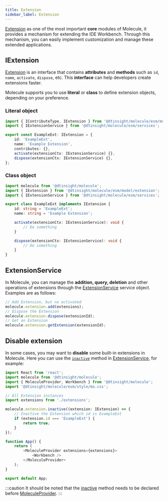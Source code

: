 ```yaml
---
title: Extension
sidebar_label: Extension
---
```


[Extension][ext-url] as one of the most important **core** modules of Molecule, it provides a mechanism for extending the IDE Workbench. Through this mechanism, you can easily implement customization and manage these extended applications.

## IExtension

[Extension][ext-url] is an interface that contains **attributes** and **methods** such as `id`, `name`, `activate`, `dispose`, etc. This **interface** can help developers create extensions faster.

Molecule supports you to use **literal** or **class** to define extension objects, depending on your preference.

### Literal object

```ts
import { IContributeType, IExtension } from '@dtinsight/molecule/esm/model';
import { IExtensionService } from '@dtinsight/molecule/esm/services';

export const ExampleExt: IExtension = {
    id: 'ExampleExt',
    name: 'Example Extension',
    contributes: {},
    activate(extensionCtx: IExtensionService) {},
    dispose(extensionCtx: IExtensionService) {},
};
```

### Class object

```ts
import molecule from '@dtinsight/molecule';
import { IExtension } from '@dtinsight/molecule/esm/model/extension';
import { IExtensionService } from '@dtinsight/molecule/esm/services';

export class ExampleExt implements IExtension {
    id: string = 'ExampleExt';
    name: string = 'Example Extension';

    activate(extensionCtx: IExtensionService): void {
        // Do something
    }

    dispose(extensionCtx: IExtensionService): void {
        // Do something
    }
}
```

## ExtensionService

In Molecule, you can manage the **addition, query, deletion** and other operations of extensions through the [ExtensionService][service-url] service object. Examples are as follows:

```ts
// Add Extension, but no activated
molecule.extension.add(extensions);
// Dispose the Extension
molecule.extension.dispose(extensionId);
// Get an Extension
molecule.extension.getExtension(extensionId);
```

## Disable extension

In some cases, you may want to **disable** some built-in extensions in Molecule. Here you can use the [`inactive`][inactive-url] method in [ExtensionService][service-url], for example:

```ts
import React from 'react';
import molecule from '@dtinsight/molecule';
import { MoleculeProvider, Workbench } from '@dtinsight/molecule';
import '@dtinsight/molecule/esm/style/mo.css';

// All Extension instances
import extensions from './extensions';

molecule.extension.inactive((extension: IExtension) => {
    // Inactive the Extension which id is ExampleExt
    if (extension.id === 'ExampleExt') {
        return true;
    }
});

function App() {
    return (
        <MoleculeProvider extensions={extensions}>
            <Workbench />
        </MoleculeProvider>
    );
}

export default App;
```

:::caution
It should be noted that the [inactive][inactive-url] method needs to be declared before [MoleculeProvider](../api/classes/MoleculeProvider).
:::

[inactive-url]: ../api/interfaces/molecule.IExtensionService#inactive
[service-url]: ../api/classes/molecule.ExtensionService
[cmd-url]: ../api/classes/molecule.ExtensionService#executecommand
[ext-url]: ../api/interfaces/molecule.model.IExtension
